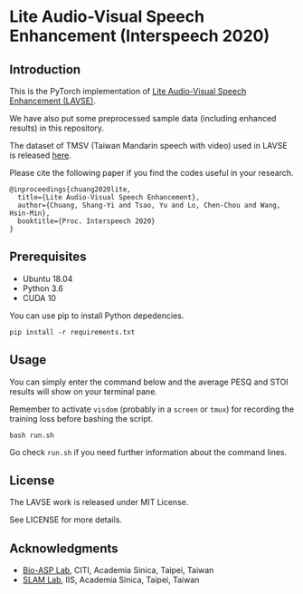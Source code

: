 # Lite Audio-Visual Speech Enhancement (Interspeech 2020)

## Introduction

This is the PyTorch implementation of [Lite Audio-Visual Speech Enhancement (LAVSE)](https://arxiv.org/abs/2005.11769).

We have also put some preprocessed sample data (including enhanced results) in this repository.

The dataset of TMSV (Taiwan Mandarin speech with video) used in LAVSE is released [here](https://bio-asplab.citi.sinica.edu.tw/Opensource.html#TMSV).

Please cite the following paper if you find the codes useful in your research.

```
@inproceedings{chuang2020lite,
  title={Lite Audio-Visual Speech Enhancement},
  author={Chuang, Shang-Yi and Tsao, Yu and Lo, Chen-Chou and Wang, Hsin-Min},
  booktitle={Proc. Interspeech 2020}
}
```

## Prerequisites

* Ubuntu 18.04
* Python 3.6
* CUDA 10

You can use pip to install Python depedencies.

```
pip install -r requirements.txt
```

## Usage

You can simply enter the command below and the average PESQ and STOI results will show on your terminal pane.

Remember to activate `visdom` (probably in a `screen` or `tmux`) for recording the training loss before bashing the script.

```
bash run.sh
```

Go check `run.sh` if you need further information about the command lines.

## License

The LAVSE work is released under MIT License.

See LICENSE for more details.

## Acknowledgments
* [Bio-ASP Lab](https://bio-asplab.citi.sinica.edu.tw), CITI, Academia Sinica, Taipei, Taiwan
* [SLAM Lab](http://slam.iis.sinica.edu.tw), IIS, Academia Sinica, Taipei, Taiwan
